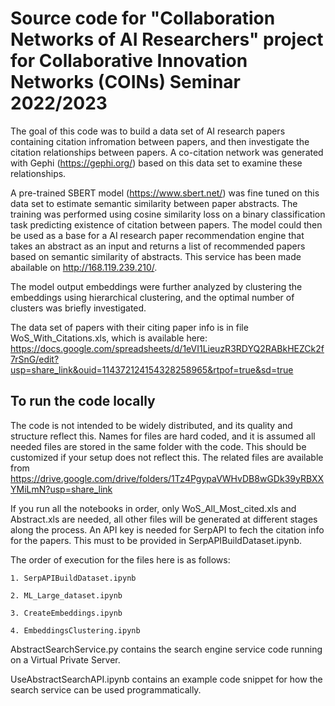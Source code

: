 # Source code for "Collaboration Networks of AI Researchers" project for Collaborative Innovation Networks (COINs) Seminar 2022/2023

The goal of this code was to build a data set of AI research papers containing citation infromation between papers, and then investigate the citation relationships between papers. A co-citation network was generated with Gephi (https://gephi.org/) based on this data set to examine these relationships.

A pre-trained SBERT model (https://www.sbert.net/) was fine tuned on this data set to estimate semantic similarity between paper abstracts. The training was performed using cosine similarity loss on a binary classification task predicting existence of citation between papers. The model could then be used as a base for a AI research paper recommendation engine that takes an abstract as an input and returns a list of recommended papers based on semantic similarity of abstracts. This service has been made abailable on http://168.119.239.210/.

The model output embeddings were further analyzed by clustering the embeddings using hierarchical clustering, and the optimal number of clusters was briefly investigated.

The data set of papers with their citing paper info is in file WoS_With_Citations.xls, which is available here: https://docs.google.com/spreadsheets/d/1eVI1LieuzR3RDYQ2RABkHEZCk2f7rSnG/edit?usp=share_link&ouid=114372124154328258965&rtpof=true&sd=true

## To run the code locally
The code is not intended to be widely distributed, and its quality and structure reflect this. Names for files are hard coded, and it is assumed all needed files are stored in the same folder with the code. This should be customized if your setup does not reflect this. The related files are available from https://drive.google.com/drive/folders/1Tz4PgypaVWHvDB8wGDk39yRBXXYMiLmN?usp=share_link

If you run all the notebooks in order, only WoS_All_Most_cited.xls and Abstract.xls are needed, all other files will be generated at different stages along the process. An API key is needed for SerpAPI to fech the citation info for the papers. This must to be provided in SerpAPIBuildDataset.ipynb.

The order of execution for the files here is as follows:

    1. SerpAPIBuildDataset.ipynb
    
    2. ML_Large_dataset.ipynb
    
    3. CreateEmbeddings.ipynb
    
    4. EmbeddingsClustering.ipynb
    
AbstractSearchService.py contains the search engine service code running on a Virtual Private Server.

UseAbstractSearchAPI.ipynb contains an example code snippet for how the search service can be used programmatically.
